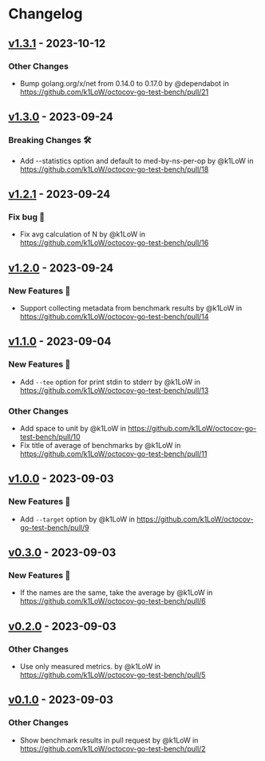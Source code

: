 # Changelog

## [v1.3.1](https://github.com/k1LoW/octocov-go-test-bench/compare/v1.3.0...v1.3.1) - 2023-10-12
### Other Changes
- Bump golang.org/x/net from 0.14.0 to 0.17.0 by @dependabot in https://github.com/k1LoW/octocov-go-test-bench/pull/21

## [v1.3.0](https://github.com/k1LoW/octocov-go-test-bench/compare/v1.2.1...v1.3.0) - 2023-09-24
### Breaking Changes 🛠
- Add --statistics option and default to med-by-ns-per-op by @k1LoW in https://github.com/k1LoW/octocov-go-test-bench/pull/18

## [v1.2.1](https://github.com/k1LoW/octocov-go-test-bench/compare/v1.2.0...v1.2.1) - 2023-09-24
### Fix bug 🐛
- Fix avg calculation of N by @k1LoW in https://github.com/k1LoW/octocov-go-test-bench/pull/16

## [v1.2.0](https://github.com/k1LoW/octocov-go-test-bench/compare/v1.1.0...v1.2.0) - 2023-09-24
### New Features 🎉
- Support collecting metadata from benchmark results by @k1LoW in https://github.com/k1LoW/octocov-go-test-bench/pull/14

## [v1.1.0](https://github.com/k1LoW/octocov-go-test-bench/compare/v1.0.0...v1.1.0) - 2023-09-04
### New Features 🎉
- Add `--tee` option for print stdin to stderr by @k1LoW in https://github.com/k1LoW/octocov-go-test-bench/pull/13
### Other Changes
- Add space to unit by @k1LoW in https://github.com/k1LoW/octocov-go-test-bench/pull/10
- Fix title of average of benchmarks by @k1LoW in https://github.com/k1LoW/octocov-go-test-bench/pull/11

## [v1.0.0](https://github.com/k1LoW/octocov-go-test-bench/compare/v0.3.0...v1.0.0) - 2023-09-03
### New Features 🎉
- Add `--target` option by @k1LoW in https://github.com/k1LoW/octocov-go-test-bench/pull/9

## [v0.3.0](https://github.com/k1LoW/octocov-go-test-bench/compare/v0.2.0...v0.3.0) - 2023-09-03
### New Features 🎉
- If the names are the same, take the average by @k1LoW in https://github.com/k1LoW/octocov-go-test-bench/pull/6

## [v0.2.0](https://github.com/k1LoW/octocov-go-test-bench/compare/v0.1.0...v0.2.0) - 2023-09-03
### Other Changes
- Use only measured metrics. by @k1LoW in https://github.com/k1LoW/octocov-go-test-bench/pull/5

## [v0.1.0](https://github.com/k1LoW/octocov-go-test-bench/commits/v0.1.0) - 2023-09-03
### Other Changes
- Show benchmark results in pull request by @k1LoW in https://github.com/k1LoW/octocov-go-test-bench/pull/2
